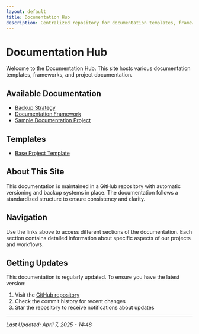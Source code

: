 ```yaml
---
layout: default
title: Documentation Hub
description: Centralized repository for documentation templates, frameworks, and project documentation
---
```


# Documentation Hub

Welcome to the Documentation Hub. This site hosts various documentation templates, frameworks, and project documentation.

## Available Documentation

- [Backup Strategy](/documentation-projects/docs/backup-strategy/)
- [Documentation Framework](/documentation-projects/Documentation-Framework.html)
- [Sample Documentation Project](/documentation-projects/Sample-Documentation-Project/)

## Templates

- [Base Project Template](/documentation-projects/templates/Base-Project-Template.html)

## About This Site

This documentation is maintained in a GitHub repository with automatic versioning and backup systems in place. The documentation follows a standardized structure to ensure consistency and clarity.

## Navigation

Use the links above to access different sections of the documentation. Each section contains detailed information about specific aspects of our projects and workflows.

## Getting Updates

This documentation is regularly updated. To ensure you have the latest version:

1. Visit the [GitHub repository](https://github.com/Raytogether/documentation-projects)
2. Check the commit history for recent changes
3. Star the repository to receive notifications about updates

---

*Last Updated: April 7, 2025 - 14:48*
